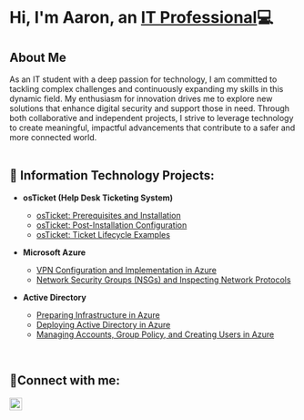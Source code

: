<h1>Hi, I'm Aaron, an <a href="https://linkedin.com/in/aaron-roberson-67215a68/">IT Professional</a>💻</h1>

<h2>About Me</h2>
As an IT student with a deep passion for technology, I am committed to tackling complex challenges and continuously expanding my skills in this dynamic field. My enthusiasm for innovation drives me to explore new solutions that enhance digital security and support those in need. Through both collaborative and independent projects, I strive to leverage technology to create meaningful, impactful advancements that contribute to a safer and more connected world.
<br/>
<br/>

<h2>📝 Information Technology Projects:</h2>

- <b>osTicket (Help Desk Ticketing System)</b>
  - [osTicket: Prerequisites and Installation](https://github.com/aaronsethroberson/osticket-prereqs)
  - [osTicket: Post-Installation Configuration](https://github.com/aaronsethroberson/post-install-config)
  - [osTicket: Ticket Lifecycle Examples](https://github.com/aaronsethroberson/ticket-lifecycle)
    
- <b>Microsoft Azure</b>
  - [VPN Configuration and Implementation in Azure](https://github.com/aaronsethroberson/vpn-azure)
  - [Network Security Groups (NSGs) and Inspecting Network Protocols](https://github.com/aaronsethroberson/azure-network-protocols)
    
- <b>Active Directory</b>
  - [Preparing Infrastructure in Azure](https://github.com/aaronsethroberson/pre-infrastructure)
  - [Deploying Active Directory in Azure](https://github.com/aaronsethroberson/deploy-active-directory)
  - [Managing Accounts, Group Policy, and Creating Users in Azure](https://github.com/aaronsethroberson/manage-accounts)
<br/>

<h2>🤳Connect with me:</h2>

[<img align="left" alt="Josh | LinkedIn" width="22px" src="https://cdn.jsdelivr.net/npm/simple-icons@v3/icons/linkedin.svg" />][linkedin]

[linkedin]: https://linkedin.com/in/aaron-roberson-67215a68/
